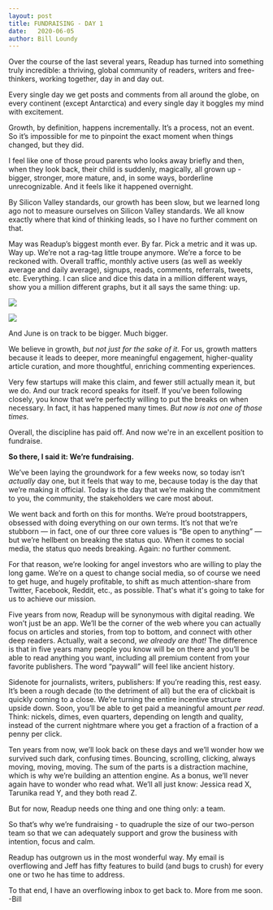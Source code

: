 ```yaml
---
layout: post
title: FUNDRAISING - DAY 1
date:   2020-06-05
author: Bill Loundy
---
```

<p>
Over the course of the last several years, Readup has turned into something truly incredible: a thriving, global community of readers, writers and free-thinkers, working together, day in and day out. 
</p>

<p>
Every single day we get posts and comments from all around the globe, on every continent (except Antarctica) and every single day it boggles my mind with excitement. 
</p>

<p>
Growth, by definition, happens incrementally. It’s a process, not an event. So it’s impossible for me to pinpoint the exact moment when things changed, but they did. 
</p>

<p>
I feel like one of those proud parents who looks away briefly and then, when they look back, their child is suddenly, magically, all grown up - bigger, stronger, more mature, and, in some ways, borderline unrecognizable. And it feels like it happened overnight. 
</p>

<p>
By Silicon Valley standards, our growth has been slow, but we learned long ago not to measure ourselves on Silicon Valley standards. We all know exactly where that kind of thinking leads, so I have no further comment on that. 
</p>

<p>
May was Readup’s biggest month ever. By far. Pick a metric and it was up. Way up. We’re not a rag-tag little troupe anymore. We’re a force to be reckoned with. Overall traffic, monthly active users (as well as weekly average and daily average), signups, reads, comments, referrals, tweets, etc. Everything. I can slice and dice this data in a million different ways, show you a million different graphs, but it all says the same thing: up. 
</p>

<p>
<img src="http://blog.readup.com/pics/charta.png" style="display:block;margin:0 auto;max-width:100%;">
</p>

<p>
<img src="http://blog.readup.com/pics/chartb.png" style="display:block;margin:0 auto;max-width:100%;">
</p>

<p>
And June is on track to be bigger. Much bigger.
</p>

<p>
We believe in growth, <em>but not just for the sake of it</em>. For us, growth matters because it leads to deeper, more meaningful engagement, higher-quality article curation, and more thoughtful, enriching commenting experiences.
</p>

<p>
Very few startups will make this claim, and fewer still actually mean it, but we do. And our track record speaks for itself. If you’ve been following closely, you know that we’re perfectly willing to put the breaks on when necessary. In fact, it has happened many times. <em>But now is not one of those times.</em>
</p>

<p>
Overall, the discipline has paid off. And now we're in an excellent position to fundraise.
</p>

<p>
<strong>So there, I said it: We’re fundraising.</strong>
</p>

<p>
We’ve been laying the groundwork for a few weeks now, so today isn’t <em>actually</em> day one, but it feels that way to me, because today is the day that we’re making it official. Today is the day that we’re making the commitment to you, the community, the stakeholders we care most about.
</p>

<p>
We went back and forth on this for months. We’re proud bootstrappers, obsessed with doing everything on our own terms. It’s not that we’re stubborn — in fact, one of our three core values is “Be open to anything” — but we’re hellbent on breaking the status quo. When it comes to social media, the status quo needs breaking. Again: no further comment.
</p>

<p>
For that reason, we’re looking for angel investors who are willing to play the long game. We’re on a quest to change social media, so of course we need to get huge, and hugely profitable, to shift as much attention-share from Twitter, Facebook, Reddit, etc., as possible. That's what it's going to take for us to achieve our mission.
</p>

<p>
Five years from now, Readup will be synonymous with digital reading. We won’t just be an app. We’ll be the corner of the web where you can actually focus on articles and stories, from top to bottom, and connect with other deep readers. Actually, wait a second, <em>we already are that!</em> The difference is that in five years many people you know will be on there and you’ll be able to read anything you want, including all premium content from your favorite publishers. The word “paywall” will feel like ancient history. 
</p>

<p>
Sidenote for journalists, writers, publishers: If you’re reading this, rest easy. It’s been a rough decade (to the detriment of all) but the era of clickbait is quickly coming to a close. We’re turning the entire incentive structure upside down. Soon, you’ll be able to get paid a meaningful amount <em>per read</em>. Think: nickels, dimes, even quarters, depending on length and quality, instead of the current nightmare where you get a fraction of a fraction of a penny per click.
</p>

<p>
Ten years from now, we’ll look back on these days and we’ll wonder how we survived such dark, confusing times. Bouncing, scrolling, clicking, always moving, moving, moving. The sum of the parts is a distraction machine, which is why we’re building an attention engine. As a bonus, we’ll never again have to wonder who read what. We’ll all just know: Jessica read X, Tarunika read Y, and they both read Z.
</p>

<p>
But for now, Readup needs one thing and one thing only: a team. 
</p>

<p>
So that’s why we’re fundraising - to quadruple the size of our two-person team so that we can adequately support and grow the business with intention, focus and calm.
</p>

<p>
Readup has outgrown us in the most wonderful way. My email is overflowing and Jeff has fifty features to build (and bugs to crush) for every one or two he has time to address. 
</p>

<p>
To that end, I have an overflowing inbox to get back to. More from me soon. -Bill
</p>
